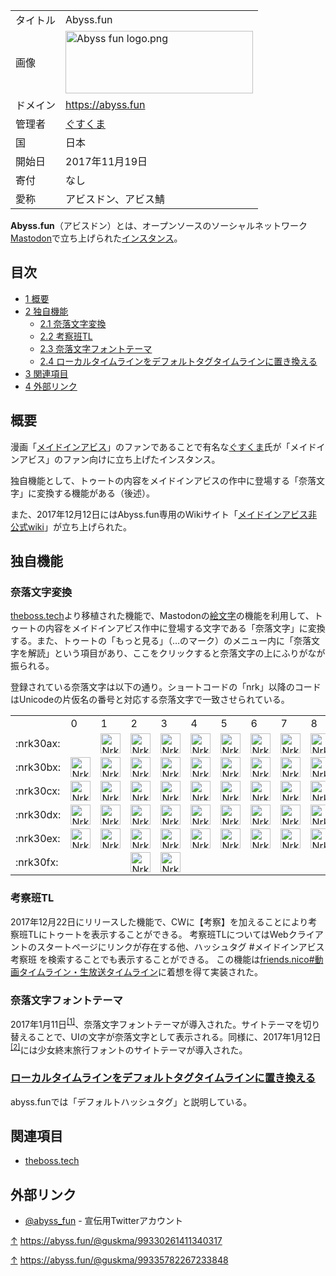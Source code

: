 <div>

|          |                                                                                                                                                                                                                                                                                                             |
|----------|-------------------------------------------------------------------------------------------------------------------------------------------------------------------------------------------------------------------------------------------------------------------------------------------------------------|
| タイトル | Abyss.fun                                                                                                                                                                                                                                                                                                   |
| 画像     | [<img src="/images/thumb/3/30/Abyss_fun_logo.png/300px-Abyss_fun_logo.png" srcset="/images/thumb/3/30/Abyss_fun_logo.png/450px-Abyss_fun_logo.png 1.5x, /images/3/30/Abyss_fun_logo.png 2x" width="300" height="100" alt="Abyss fun logo.png" />](/%E3%83%95%E3%82%A1%E3%82%A4%E3%83%AB:Abyss_fun_logo.png) |
| ドメイン | <a href="https://abyss.fun" rel="nofollow">https://abyss.fun</a>                                                                                                                                                                                                                                            |
| 管理者   | [ぐすくま](/%E3%81%90%E3%81%99%E3%81%8F%E3%81%BE "ぐすくま")                                                                                                                                                                                                                                                |
| 国       | 日本                                                                                                                                                                                                                                                                                                        |
| 開始日   | 2017年11月19日                                                                                                                                                                                                                                                                                              |
| 寄付     | なし                                                                                                                                                                                                                                                                                                        |
| 愛称     | アビスドン、アビス鯖                                                                                                                                                                                                                                                                                        |

**Abyss.fun**（アビスドン）とは、オープンソースのソーシャルネットワーク[Mastodon](/Mastodon "Mastodon")で立ち上げられた[インスタンス](/%E3%82%A4%E3%83%B3%E3%82%B9%E3%82%BF%E3%83%B3%E3%82%B9 "インスタンス")。

<div>

<div lang="ja" dir="ltr">

## 目次

</div>

-   [1 概要](#.E6.A6.82.E8.A6.81)
-   [2 独自機能](#.E7.8B.AC.E8.87.AA.E6.A9.9F.E8.83.BD)
    -   [2.1 奈落文字変換](#.E5.A5.88.E8.90.BD.E6.96.87.E5.AD.97.E5.A4.89.E6.8F.9B)
    -   [2.2 考察班TL](#.E8.80.83.E5.AF.9F.E7.8F.ADTL)
    -   [2.3 奈落文字フォントテーマ](#.E5.A5.88.E8.90.BD.E6.96.87.E5.AD.97.E3.83.95.E3.82.A9.E3.83.B3.E3.83.88.E3.83.86.E3.83.BC.E3.83.9E)
    -   [2.4 ローカルタイムラインをデフォルトタグタイムラインに置き換える](#.E3.83.AD.E3.83.BC.E3.82.AB.E3.83.AB.E3.82.BF.E3.82.A4.E3.83.A0.E3.83.A9.E3.82.A4.E3.83.B3.E3.82.92.E3.83.87.E3.83.95.E3.82.A9.E3.83.AB.E3.83.88.E3.82.BF.E3.82.B0.E3.82.BF.E3.82.A4.E3.83.A0.E3.83.A9.E3.82.A4.E3.83.B3.E3.81.AB.E7.BD.AE.E3.81.8D.E6.8F.9B.E3.81.88.E3.82.8B)
-   [3 関連項目](#.E9.96.A2.E9.80.A3.E9.A0.85.E7.9B.AE)
-   [4 外部リンク](#.E5.A4.96.E9.83.A8.E3.83.AA.E3.83.B3.E3.82.AF)

</div>

## 概要

漫画「[メイドインアビス](https://ja.wikipedia.org/wiki/ja:%E3%83%A1%E3%82%A4%E3%83%89%E3%82%A4%E3%83%B3%E3%82%A2%E3%83%93%E3%82%B9 "wikipedia:ja:メイドインアビス")」のファンであることで有名な[ぐすくま](/%E3%81%90%E3%81%99%E3%81%8F%E3%81%BE "ぐすくま")氏が「メイドインアビス」のファン向けに立ち上げたインスタンス。

独自機能として、トゥートの内容をメイドインアビスの作中に登場する「奈落文字」に変換する機能がある（後述）。

また、2017年12月12日にはAbyss.fun専用のWikiサイト「[メイドインアビス非公式wiki](https://wiki.abyss.fun/%E3%83%A1%E3%82%A4%E3%83%B3%E3%83%9A%E3%83%BC%E3%82%B8 "abyss:メインページ")」が立ち上げられた。

## 独自機能

### 奈落文字変換

[theboss.tech](/Theboss.tech "Theboss.tech")より移植された機能で、Mastodonの[絵文字](/%E3%82%AB%E3%82%B9%E3%82%BF%E3%83%A0%E7%B5%B5%E6%96%87%E5%AD%97 "カスタム絵文字")の機能を利用して、トゥートの内容をメイドインアビス作中に登場する文字である「奈落文字」に変換する。また、トゥートの「もっと見る」（…のマーク）のメニュー内に「奈落文字を解読」という項目があり、ここをクリックすると奈落文字の上にふりがなが振られる。

登録されている奈落文字は以下の通り。ショートコードの「nrk」以降のコードはUnicodeの片仮名の番号と対応する奈落文字で一致させられている。

|           |                                                                                                                                                                                                                                                        |                                                                                                                                                                                                                                                        |                                                                                                                                                                                                                                                        |                                                                                                                                                                                                                                                        |                                                                                                                                                                                                                                                        |                                                                                                                                                                                                                                                        |                                                                                                                                                                                                                                                        |                                                                                                                                                                                                                                                        |                                                                                                                                                                                                                                                        |                                                                                                                                                                                                                                                        |                                                                                                                                                                                                                                                        |                                                                                                                                                                                                                                                        |                                                                                                                                                                                                                                                        |                                                                                                                                                                                                                                                        |                                                                                                                                                                                                                                                        |                                                                                                                                                                                                                                                        |
|-----------|--------------------------------------------------------------------------------------------------------------------------------------------------------------------------------------------------------------------------------------------------------|--------------------------------------------------------------------------------------------------------------------------------------------------------------------------------------------------------------------------------------------------------|--------------------------------------------------------------------------------------------------------------------------------------------------------------------------------------------------------------------------------------------------------|--------------------------------------------------------------------------------------------------------------------------------------------------------------------------------------------------------------------------------------------------------|--------------------------------------------------------------------------------------------------------------------------------------------------------------------------------------------------------------------------------------------------------|--------------------------------------------------------------------------------------------------------------------------------------------------------------------------------------------------------------------------------------------------------|--------------------------------------------------------------------------------------------------------------------------------------------------------------------------------------------------------------------------------------------------------|--------------------------------------------------------------------------------------------------------------------------------------------------------------------------------------------------------------------------------------------------------|--------------------------------------------------------------------------------------------------------------------------------------------------------------------------------------------------------------------------------------------------------|--------------------------------------------------------------------------------------------------------------------------------------------------------------------------------------------------------------------------------------------------------|--------------------------------------------------------------------------------------------------------------------------------------------------------------------------------------------------------------------------------------------------------|--------------------------------------------------------------------------------------------------------------------------------------------------------------------------------------------------------------------------------------------------------|--------------------------------------------------------------------------------------------------------------------------------------------------------------------------------------------------------------------------------------------------------|--------------------------------------------------------------------------------------------------------------------------------------------------------------------------------------------------------------------------------------------------------|--------------------------------------------------------------------------------------------------------------------------------------------------------------------------------------------------------------------------------------------------------|--------------------------------------------------------------------------------------------------------------------------------------------------------------------------------------------------------------------------------------------------------|
|           | 0                                                                                                                                                                                                                                                      | 1                                                                                                                                                                                                                                                      | 2                                                                                                                                                                                                                                                      | 3                                                                                                                                                                                                                                                      | 4                                                                                                                                                                                                                                                      | 5                                                                                                                                                                                                                                                      | 6                                                                                                                                                                                                                                                      | 7                                                                                                                                                                                                                                                      | 8                                                                                                                                                                                                                                                      | 9                                                                                                                                                                                                                                                      | a                                                                                                                                                                                                                                                      | b                                                                                                                                                                                                                                                      | c                                                                                                                                                                                                                                                      | d                                                                                                                                                                                                                                                      | e                                                                                                                                                                                                                                                      | f                                                                                                                                                                                                                                                      |
| :nrk30ax: |                                                                                                                                                                                                                                                        | [<img src="/images/thumb/6/63/Nrk30a1.png/32px-Nrk30a1.png" srcset="/images/thumb/6/63/Nrk30a1.png/48px-Nrk30a1.png 1.5x, /images/6/63/Nrk30a1.png 2x" width="32" height="32" alt="Nrk30a1.png" />](/%E3%83%95%E3%82%A1%E3%82%A4%E3%83%AB:Nrk30a1.png) | [<img src="/images/thumb/0/0b/Nrk30a2.png/32px-Nrk30a2.png" srcset="/images/thumb/0/0b/Nrk30a2.png/48px-Nrk30a2.png 1.5x, /images/0/0b/Nrk30a2.png 2x" width="32" height="32" alt="Nrk30a2.png" />](/%E3%83%95%E3%82%A1%E3%82%A4%E3%83%AB:Nrk30a2.png) | [<img src="/images/thumb/d/d5/Nrk30a3.png/32px-Nrk30a3.png" srcset="/images/thumb/d/d5/Nrk30a3.png/48px-Nrk30a3.png 1.5x, /images/d/d5/Nrk30a3.png 2x" width="32" height="32" alt="Nrk30a3.png" />](/%E3%83%95%E3%82%A1%E3%82%A4%E3%83%AB:Nrk30a3.png) | [<img src="/images/thumb/d/dc/Nrk30a4.png/32px-Nrk30a4.png" srcset="/images/thumb/d/dc/Nrk30a4.png/48px-Nrk30a4.png 1.5x, /images/d/dc/Nrk30a4.png 2x" width="32" height="32" alt="Nrk30a4.png" />](/%E3%83%95%E3%82%A1%E3%82%A4%E3%83%AB:Nrk30a4.png) | [<img src="/images/thumb/3/3d/Nrk30a5.png/32px-Nrk30a5.png" srcset="/images/thumb/3/3d/Nrk30a5.png/48px-Nrk30a5.png 1.5x, /images/3/3d/Nrk30a5.png 2x" width="32" height="32" alt="Nrk30a5.png" />](/%E3%83%95%E3%82%A1%E3%82%A4%E3%83%AB:Nrk30a5.png) | [<img src="/images/thumb/5/55/Nrk30a6.png/32px-Nrk30a6.png" srcset="/images/thumb/5/55/Nrk30a6.png/48px-Nrk30a6.png 1.5x, /images/5/55/Nrk30a6.png 2x" width="32" height="32" alt="Nrk30a6.png" />](/%E3%83%95%E3%82%A1%E3%82%A4%E3%83%AB:Nrk30a6.png) | [<img src="/images/thumb/3/3c/Nrk30a7.png/32px-Nrk30a7.png" srcset="/images/thumb/3/3c/Nrk30a7.png/48px-Nrk30a7.png 1.5x, /images/3/3c/Nrk30a7.png 2x" width="32" height="32" alt="Nrk30a7.png" />](/%E3%83%95%E3%82%A1%E3%82%A4%E3%83%AB:Nrk30a7.png) | [<img src="/images/thumb/9/92/Nrk30a8.png/32px-Nrk30a8.png" srcset="/images/thumb/9/92/Nrk30a8.png/48px-Nrk30a8.png 1.5x, /images/9/92/Nrk30a8.png 2x" width="32" height="32" alt="Nrk30a8.png" />](/%E3%83%95%E3%82%A1%E3%82%A4%E3%83%AB:Nrk30a8.png) | [<img src="/images/thumb/b/bb/Nrk30a9.png/32px-Nrk30a9.png" srcset="/images/thumb/b/bb/Nrk30a9.png/48px-Nrk30a9.png 1.5x, /images/b/bb/Nrk30a9.png 2x" width="32" height="32" alt="Nrk30a9.png" />](/%E3%83%95%E3%82%A1%E3%82%A4%E3%83%AB:Nrk30a9.png) | [<img src="/images/thumb/4/4d/Nrk30aa.png/32px-Nrk30aa.png" srcset="/images/thumb/4/4d/Nrk30aa.png/48px-Nrk30aa.png 1.5x, /images/4/4d/Nrk30aa.png 2x" width="32" height="32" alt="Nrk30aa.png" />](/%E3%83%95%E3%82%A1%E3%82%A4%E3%83%AB:Nrk30aa.png) | [<img src="/images/thumb/5/59/Nrk30ab.png/32px-Nrk30ab.png" srcset="/images/thumb/5/59/Nrk30ab.png/48px-Nrk30ab.png 1.5x, /images/5/59/Nrk30ab.png 2x" width="32" height="32" alt="Nrk30ab.png" />](/%E3%83%95%E3%82%A1%E3%82%A4%E3%83%AB:Nrk30ab.png) | [<img src="/images/thumb/1/18/Nrk30ac.png/32px-Nrk30ac.png" srcset="/images/thumb/1/18/Nrk30ac.png/48px-Nrk30ac.png 1.5x, /images/1/18/Nrk30ac.png 2x" width="32" height="32" alt="Nrk30ac.png" />](/%E3%83%95%E3%82%A1%E3%82%A4%E3%83%AB:Nrk30ac.png) | [<img src="/images/thumb/5/5c/Nrk30ad.png/32px-Nrk30ad.png" srcset="/images/thumb/5/5c/Nrk30ad.png/48px-Nrk30ad.png 1.5x, /images/5/5c/Nrk30ad.png 2x" width="32" height="32" alt="Nrk30ad.png" />](/%E3%83%95%E3%82%A1%E3%82%A4%E3%83%AB:Nrk30ad.png) | [<img src="/images/thumb/b/bd/Nrk30ae.png/32px-Nrk30ae.png" srcset="/images/thumb/b/bd/Nrk30ae.png/48px-Nrk30ae.png 1.5x, /images/b/bd/Nrk30ae.png 2x" width="32" height="32" alt="Nrk30ae.png" />](/%E3%83%95%E3%82%A1%E3%82%A4%E3%83%AB:Nrk30ae.png) | [<img src="/images/thumb/e/ed/Nrk30af.png/32px-Nrk30af.png" srcset="/images/thumb/e/ed/Nrk30af.png/48px-Nrk30af.png 1.5x, /images/e/ed/Nrk30af.png 2x" width="32" height="32" alt="Nrk30af.png" />](/%E3%83%95%E3%82%A1%E3%82%A4%E3%83%AB:Nrk30af.png) |
| :nrk30bx: | [<img src="/images/thumb/8/81/Nrk30b0.png/32px-Nrk30b0.png" srcset="/images/thumb/8/81/Nrk30b0.png/48px-Nrk30b0.png 1.5x, /images/8/81/Nrk30b0.png 2x" width="32" height="32" alt="Nrk30b0.png" />](/%E3%83%95%E3%82%A1%E3%82%A4%E3%83%AB:Nrk30b0.png) | [<img src="/images/thumb/b/b2/Nrk30b1.png/32px-Nrk30b1.png" srcset="/images/thumb/b/b2/Nrk30b1.png/48px-Nrk30b1.png 1.5x, /images/b/b2/Nrk30b1.png 2x" width="32" height="32" alt="Nrk30b1.png" />](/%E3%83%95%E3%82%A1%E3%82%A4%E3%83%AB:Nrk30b1.png) | [<img src="/images/thumb/1/1f/Nrk30b2.png/32px-Nrk30b2.png" srcset="/images/thumb/1/1f/Nrk30b2.png/48px-Nrk30b2.png 1.5x, /images/1/1f/Nrk30b2.png 2x" width="32" height="32" alt="Nrk30b2.png" />](/%E3%83%95%E3%82%A1%E3%82%A4%E3%83%AB:Nrk30b2.png) | [<img src="/images/thumb/4/4d/Nrk30b3.png/32px-Nrk30b3.png" srcset="/images/thumb/4/4d/Nrk30b3.png/48px-Nrk30b3.png 1.5x, /images/4/4d/Nrk30b3.png 2x" width="32" height="32" alt="Nrk30b3.png" />](/%E3%83%95%E3%82%A1%E3%82%A4%E3%83%AB:Nrk30b3.png) | [<img src="/images/thumb/5/56/Nrk30b4.png/32px-Nrk30b4.png" srcset="/images/thumb/5/56/Nrk30b4.png/48px-Nrk30b4.png 1.5x, /images/5/56/Nrk30b4.png 2x" width="32" height="32" alt="Nrk30b4.png" />](/%E3%83%95%E3%82%A1%E3%82%A4%E3%83%AB:Nrk30b4.png) | [<img src="/images/thumb/7/70/Nrk30b5.png/32px-Nrk30b5.png" srcset="/images/thumb/7/70/Nrk30b5.png/48px-Nrk30b5.png 1.5x, /images/7/70/Nrk30b5.png 2x" width="32" height="32" alt="Nrk30b5.png" />](/%E3%83%95%E3%82%A1%E3%82%A4%E3%83%AB:Nrk30b5.png) | [<img src="/images/thumb/d/db/Nrk30b6.png/32px-Nrk30b6.png" srcset="/images/thumb/d/db/Nrk30b6.png/48px-Nrk30b6.png 1.5x, /images/d/db/Nrk30b6.png 2x" width="32" height="32" alt="Nrk30b6.png" />](/%E3%83%95%E3%82%A1%E3%82%A4%E3%83%AB:Nrk30b6.png) | [<img src="/images/thumb/e/e2/Nrk30b7.png/32px-Nrk30b7.png" srcset="/images/thumb/e/e2/Nrk30b7.png/48px-Nrk30b7.png 1.5x, /images/e/e2/Nrk30b7.png 2x" width="32" height="32" alt="Nrk30b7.png" />](/%E3%83%95%E3%82%A1%E3%82%A4%E3%83%AB:Nrk30b7.png) | [<img src="/images/thumb/e/e1/Nrk30b8.png/32px-Nrk30b8.png" srcset="/images/thumb/e/e1/Nrk30b8.png/48px-Nrk30b8.png 1.5x, /images/e/e1/Nrk30b8.png 2x" width="32" height="32" alt="Nrk30b8.png" />](/%E3%83%95%E3%82%A1%E3%82%A4%E3%83%AB:Nrk30b8.png) | [<img src="/images/thumb/9/9f/Nrk30b9.png/32px-Nrk30b9.png" srcset="/images/thumb/9/9f/Nrk30b9.png/48px-Nrk30b9.png 1.5x, /images/9/9f/Nrk30b9.png 2x" width="32" height="32" alt="Nrk30b9.png" />](/%E3%83%95%E3%82%A1%E3%82%A4%E3%83%AB:Nrk30b9.png) | [<img src="/images/thumb/f/f9/Nrk30ba.png/32px-Nrk30ba.png" srcset="/images/thumb/f/f9/Nrk30ba.png/48px-Nrk30ba.png 1.5x, /images/f/f9/Nrk30ba.png 2x" width="32" height="32" alt="Nrk30ba.png" />](/%E3%83%95%E3%82%A1%E3%82%A4%E3%83%AB:Nrk30ba.png) | [<img src="/images/thumb/c/c8/Nrk30bb.png/32px-Nrk30bb.png" srcset="/images/thumb/c/c8/Nrk30bb.png/48px-Nrk30bb.png 1.5x, /images/c/c8/Nrk30bb.png 2x" width="32" height="32" alt="Nrk30bb.png" />](/%E3%83%95%E3%82%A1%E3%82%A4%E3%83%AB:Nrk30bb.png) | [<img src="/images/thumb/5/50/Nrk30bc.png/32px-Nrk30bc.png" srcset="/images/thumb/5/50/Nrk30bc.png/48px-Nrk30bc.png 1.5x, /images/5/50/Nrk30bc.png 2x" width="32" height="32" alt="Nrk30bc.png" />](/%E3%83%95%E3%82%A1%E3%82%A4%E3%83%AB:Nrk30bc.png) | [<img src="/images/thumb/e/e4/Nrk30bd.png/32px-Nrk30bd.png" srcset="/images/thumb/e/e4/Nrk30bd.png/48px-Nrk30bd.png 1.5x, /images/e/e4/Nrk30bd.png 2x" width="32" height="32" alt="Nrk30bd.png" />](/%E3%83%95%E3%82%A1%E3%82%A4%E3%83%AB:Nrk30bd.png) | [<img src="/images/thumb/c/c1/Nrk30be.png/32px-Nrk30be.png" srcset="/images/thumb/c/c1/Nrk30be.png/48px-Nrk30be.png 1.5x, /images/c/c1/Nrk30be.png 2x" width="32" height="32" alt="Nrk30be.png" />](/%E3%83%95%E3%82%A1%E3%82%A4%E3%83%AB:Nrk30be.png) | [<img src="/images/thumb/7/71/Nrk30bf.png/32px-Nrk30bf.png" srcset="/images/thumb/7/71/Nrk30bf.png/48px-Nrk30bf.png 1.5x, /images/7/71/Nrk30bf.png 2x" width="32" height="32" alt="Nrk30bf.png" />](/%E3%83%95%E3%82%A1%E3%82%A4%E3%83%AB:Nrk30bf.png) |
| :nrk30cx: | [<img src="/images/thumb/c/cc/Nrk30c0.png/32px-Nrk30c0.png" srcset="/images/thumb/c/cc/Nrk30c0.png/48px-Nrk30c0.png 1.5x, /images/c/cc/Nrk30c0.png 2x" width="32" height="32" alt="Nrk30c0.png" />](/%E3%83%95%E3%82%A1%E3%82%A4%E3%83%AB:Nrk30c0.png) | [<img src="/images/thumb/d/de/Nrk30c1.png/32px-Nrk30c1.png" srcset="/images/thumb/d/de/Nrk30c1.png/48px-Nrk30c1.png 1.5x, /images/d/de/Nrk30c1.png 2x" width="32" height="32" alt="Nrk30c1.png" />](/%E3%83%95%E3%82%A1%E3%82%A4%E3%83%AB:Nrk30c1.png) | [<img src="/images/thumb/2/2e/Nrk30c2.png/32px-Nrk30c2.png" srcset="/images/thumb/2/2e/Nrk30c2.png/48px-Nrk30c2.png 1.5x, /images/2/2e/Nrk30c2.png 2x" width="32" height="32" alt="Nrk30c2.png" />](/%E3%83%95%E3%82%A1%E3%82%A4%E3%83%AB:Nrk30c2.png) | [<img src="/images/thumb/0/01/Nrk30c3.png/32px-Nrk30c3.png" srcset="/images/thumb/0/01/Nrk30c3.png/48px-Nrk30c3.png 1.5x, /images/0/01/Nrk30c3.png 2x" width="32" height="32" alt="Nrk30c3.png" />](/%E3%83%95%E3%82%A1%E3%82%A4%E3%83%AB:Nrk30c3.png) | [<img src="/images/thumb/1/18/Nrk30c4.png/32px-Nrk30c4.png" srcset="/images/thumb/1/18/Nrk30c4.png/48px-Nrk30c4.png 1.5x, /images/1/18/Nrk30c4.png 2x" width="32" height="32" alt="Nrk30c4.png" />](/%E3%83%95%E3%82%A1%E3%82%A4%E3%83%AB:Nrk30c4.png) | [<img src="/images/thumb/d/d8/Nrk30c5.png/32px-Nrk30c5.png" srcset="/images/thumb/d/d8/Nrk30c5.png/48px-Nrk30c5.png 1.5x, /images/d/d8/Nrk30c5.png 2x" width="32" height="32" alt="Nrk30c5.png" />](/%E3%83%95%E3%82%A1%E3%82%A4%E3%83%AB:Nrk30c5.png) | [<img src="/images/thumb/7/71/Nrk30c6.png/32px-Nrk30c6.png" srcset="/images/thumb/7/71/Nrk30c6.png/48px-Nrk30c6.png 1.5x, /images/7/71/Nrk30c6.png 2x" width="32" height="32" alt="Nrk30c6.png" />](/%E3%83%95%E3%82%A1%E3%82%A4%E3%83%AB:Nrk30c6.png) | [<img src="/images/thumb/9/96/Nrk30c7.png/32px-Nrk30c7.png" srcset="/images/thumb/9/96/Nrk30c7.png/48px-Nrk30c7.png 1.5x, /images/9/96/Nrk30c7.png 2x" width="32" height="32" alt="Nrk30c7.png" />](/%E3%83%95%E3%82%A1%E3%82%A4%E3%83%AB:Nrk30c7.png) | [<img src="/images/thumb/a/a7/Nrk30c8.png/32px-Nrk30c8.png" srcset="/images/thumb/a/a7/Nrk30c8.png/48px-Nrk30c8.png 1.5x, /images/a/a7/Nrk30c8.png 2x" width="32" height="32" alt="Nrk30c8.png" />](/%E3%83%95%E3%82%A1%E3%82%A4%E3%83%AB:Nrk30c8.png) | [<img src="/images/thumb/d/d7/Nrk30c9.png/32px-Nrk30c9.png" srcset="/images/thumb/d/d7/Nrk30c9.png/48px-Nrk30c9.png 1.5x, /images/d/d7/Nrk30c9.png 2x" width="32" height="32" alt="Nrk30c9.png" />](/%E3%83%95%E3%82%A1%E3%82%A4%E3%83%AB:Nrk30c9.png) | [<img src="/images/thumb/e/ed/Nrk30ca.png/32px-Nrk30ca.png" srcset="/images/thumb/e/ed/Nrk30ca.png/48px-Nrk30ca.png 1.5x, /images/e/ed/Nrk30ca.png 2x" width="32" height="32" alt="Nrk30ca.png" />](/%E3%83%95%E3%82%A1%E3%82%A4%E3%83%AB:Nrk30ca.png) | [<img src="/images/thumb/a/ab/Nrk30cb.png/32px-Nrk30cb.png" srcset="/images/thumb/a/ab/Nrk30cb.png/48px-Nrk30cb.png 1.5x, /images/a/ab/Nrk30cb.png 2x" width="32" height="32" alt="Nrk30cb.png" />](/%E3%83%95%E3%82%A1%E3%82%A4%E3%83%AB:Nrk30cb.png) |                                                                                                                                                                                                                                                        | [<img src="/images/thumb/8/82/Nrk30cd.png/32px-Nrk30cd.png" srcset="/images/thumb/8/82/Nrk30cd.png/48px-Nrk30cd.png 1.5x, /images/8/82/Nrk30cd.png 2x" width="32" height="32" alt="Nrk30cd.png" />](/%E3%83%95%E3%82%A1%E3%82%A4%E3%83%AB:Nrk30cd.png) | [<img src="/images/thumb/8/83/Nrk30ce.png/32px-Nrk30ce.png" srcset="/images/thumb/8/83/Nrk30ce.png/48px-Nrk30ce.png 1.5x, /images/8/83/Nrk30ce.png 2x" width="32" height="32" alt="Nrk30ce.png" />](/%E3%83%95%E3%82%A1%E3%82%A4%E3%83%AB:Nrk30ce.png) | [<img src="/images/thumb/e/ec/Nrk30cf.png/32px-Nrk30cf.png" srcset="/images/thumb/e/ec/Nrk30cf.png/48px-Nrk30cf.png 1.5x, /images/e/ec/Nrk30cf.png 2x" width="32" height="32" alt="Nrk30cf.png" />](/%E3%83%95%E3%82%A1%E3%82%A4%E3%83%AB:Nrk30cf.png) |
| :nrk30dx: | [<img src="/images/thumb/b/b0/Nrk30d0.png/32px-Nrk30d0.png" srcset="/images/thumb/b/b0/Nrk30d0.png/48px-Nrk30d0.png 1.5x, /images/b/b0/Nrk30d0.png 2x" width="32" height="32" alt="Nrk30d0.png" />](/%E3%83%95%E3%82%A1%E3%82%A4%E3%83%AB:Nrk30d0.png) | [<img src="/images/thumb/e/ea/Nrk30d1.png/32px-Nrk30d1.png" srcset="/images/thumb/e/ea/Nrk30d1.png/48px-Nrk30d1.png 1.5x, /images/e/ea/Nrk30d1.png 2x" width="32" height="32" alt="Nrk30d1.png" />](/%E3%83%95%E3%82%A1%E3%82%A4%E3%83%AB:Nrk30d1.png) | [<img src="/images/thumb/2/22/Nrk30d2.png/32px-Nrk30d2.png" srcset="/images/thumb/2/22/Nrk30d2.png/48px-Nrk30d2.png 1.5x, /images/2/22/Nrk30d2.png 2x" width="32" height="32" alt="Nrk30d2.png" />](/%E3%83%95%E3%82%A1%E3%82%A4%E3%83%AB:Nrk30d2.png) | [<img src="/images/thumb/a/a5/Nrk30d3.png/32px-Nrk30d3.png" srcset="/images/thumb/a/a5/Nrk30d3.png/48px-Nrk30d3.png 1.5x, /images/a/a5/Nrk30d3.png 2x" width="32" height="32" alt="Nrk30d3.png" />](/%E3%83%95%E3%82%A1%E3%82%A4%E3%83%AB:Nrk30d3.png) | [<img src="/images/thumb/d/d4/Nrk30d4.png/32px-Nrk30d4.png" srcset="/images/thumb/d/d4/Nrk30d4.png/48px-Nrk30d4.png 1.5x, /images/d/d4/Nrk30d4.png 2x" width="32" height="32" alt="Nrk30d4.png" />](/%E3%83%95%E3%82%A1%E3%82%A4%E3%83%AB:Nrk30d4.png) | [<img src="/images/thumb/9/9e/Nrk30d5.png/32px-Nrk30d5.png" srcset="/images/thumb/9/9e/Nrk30d5.png/48px-Nrk30d5.png 1.5x, /images/9/9e/Nrk30d5.png 2x" width="32" height="32" alt="Nrk30d5.png" />](/%E3%83%95%E3%82%A1%E3%82%A4%E3%83%AB:Nrk30d5.png) | [<img src="/images/thumb/0/0b/Nrk30d6.png/32px-Nrk30d6.png" srcset="/images/thumb/0/0b/Nrk30d6.png/48px-Nrk30d6.png 1.5x, /images/0/0b/Nrk30d6.png 2x" width="32" height="32" alt="Nrk30d6.png" />](/%E3%83%95%E3%82%A1%E3%82%A4%E3%83%AB:Nrk30d6.png) | [<img src="/images/thumb/1/14/Nrk30d7.png/32px-Nrk30d7.png" srcset="/images/thumb/1/14/Nrk30d7.png/48px-Nrk30d7.png 1.5x, /images/1/14/Nrk30d7.png 2x" width="32" height="32" alt="Nrk30d7.png" />](/%E3%83%95%E3%82%A1%E3%82%A4%E3%83%AB:Nrk30d7.png) | [<img src="/images/thumb/7/70/Nrk30d8.png/32px-Nrk30d8.png" srcset="/images/thumb/7/70/Nrk30d8.png/48px-Nrk30d8.png 1.5x, /images/7/70/Nrk30d8.png 2x" width="32" height="32" alt="Nrk30d8.png" />](/%E3%83%95%E3%82%A1%E3%82%A4%E3%83%AB:Nrk30d8.png) | [<img src="/images/thumb/1/19/Nrk30d9.png/32px-Nrk30d9.png" srcset="/images/thumb/1/19/Nrk30d9.png/48px-Nrk30d9.png 1.5x, /images/1/19/Nrk30d9.png 2x" width="32" height="32" alt="Nrk30d9.png" />](/%E3%83%95%E3%82%A1%E3%82%A4%E3%83%AB:Nrk30d9.png) | [<img src="/images/thumb/1/11/Nrk30da.png/32px-Nrk30da.png" srcset="/images/thumb/1/11/Nrk30da.png/48px-Nrk30da.png 1.5x, /images/1/11/Nrk30da.png 2x" width="32" height="32" alt="Nrk30da.png" />](/%E3%83%95%E3%82%A1%E3%82%A4%E3%83%AB:Nrk30da.png) | [<img src="/images/thumb/a/a9/Nrk30db.png/32px-Nrk30db.png" srcset="/images/thumb/a/a9/Nrk30db.png/48px-Nrk30db.png 1.5x, /images/a/a9/Nrk30db.png 2x" width="32" height="32" alt="Nrk30db.png" />](/%E3%83%95%E3%82%A1%E3%82%A4%E3%83%AB:Nrk30db.png) | [<img src="/images/thumb/7/76/Nrk30dc.png/32px-Nrk30dc.png" srcset="/images/thumb/7/76/Nrk30dc.png/48px-Nrk30dc.png 1.5x, /images/7/76/Nrk30dc.png 2x" width="32" height="32" alt="Nrk30dc.png" />](/%E3%83%95%E3%82%A1%E3%82%A4%E3%83%AB:Nrk30dc.png) | [<img src="/images/thumb/9/92/Nrk30dd.png/32px-Nrk30dd.png" srcset="/images/thumb/9/92/Nrk30dd.png/48px-Nrk30dd.png 1.5x, /images/9/92/Nrk30dd.png 2x" width="32" height="32" alt="Nrk30dd.png" />](/%E3%83%95%E3%82%A1%E3%82%A4%E3%83%AB:Nrk30dd.png) | [<img src="/images/thumb/2/2d/Nrk30de.png/32px-Nrk30de.png" srcset="/images/thumb/2/2d/Nrk30de.png/48px-Nrk30de.png 1.5x, /images/2/2d/Nrk30de.png 2x" width="32" height="32" alt="Nrk30de.png" />](/%E3%83%95%E3%82%A1%E3%82%A4%E3%83%AB:Nrk30de.png) | [<img src="/images/thumb/e/e5/Nrk30df.png/32px-Nrk30df.png" srcset="/images/thumb/e/e5/Nrk30df.png/48px-Nrk30df.png 1.5x, /images/e/e5/Nrk30df.png 2x" width="32" height="32" alt="Nrk30df.png" />](/%E3%83%95%E3%82%A1%E3%82%A4%E3%83%AB:Nrk30df.png) |
| :nrk30ex: | [<img src="/images/thumb/f/f8/Nrk30e0.png/32px-Nrk30e0.png" srcset="/images/thumb/f/f8/Nrk30e0.png/48px-Nrk30e0.png 1.5x, /images/f/f8/Nrk30e0.png 2x" width="32" height="32" alt="Nrk30e0.png" />](/%E3%83%95%E3%82%A1%E3%82%A4%E3%83%AB:Nrk30e0.png) | [<img src="/images/thumb/0/0f/Nrk30e1.png/32px-Nrk30e1.png" srcset="/images/thumb/0/0f/Nrk30e1.png/48px-Nrk30e1.png 1.5x, /images/0/0f/Nrk30e1.png 2x" width="32" height="32" alt="Nrk30e1.png" />](/%E3%83%95%E3%82%A1%E3%82%A4%E3%83%AB:Nrk30e1.png) | [<img src="/images/thumb/9/95/Nrk30e2.png/32px-Nrk30e2.png" srcset="/images/thumb/9/95/Nrk30e2.png/48px-Nrk30e2.png 1.5x, /images/9/95/Nrk30e2.png 2x" width="32" height="32" alt="Nrk30e2.png" />](/%E3%83%95%E3%82%A1%E3%82%A4%E3%83%AB:Nrk30e2.png) | [<img src="/images/thumb/f/f3/Nrk30e3.png/32px-Nrk30e3.png" srcset="/images/thumb/f/f3/Nrk30e3.png/48px-Nrk30e3.png 1.5x, /images/f/f3/Nrk30e3.png 2x" width="32" height="32" alt="Nrk30e3.png" />](/%E3%83%95%E3%82%A1%E3%82%A4%E3%83%AB:Nrk30e3.png) | [<img src="/images/thumb/2/28/Nrk30e4.png/32px-Nrk30e4.png" srcset="/images/thumb/2/28/Nrk30e4.png/48px-Nrk30e4.png 1.5x, /images/2/28/Nrk30e4.png 2x" width="32" height="32" alt="Nrk30e4.png" />](/%E3%83%95%E3%82%A1%E3%82%A4%E3%83%AB:Nrk30e4.png) | [<img src="/images/thumb/4/48/Nrk30e5.png/32px-Nrk30e5.png" srcset="/images/thumb/4/48/Nrk30e5.png/48px-Nrk30e5.png 1.5x, /images/4/48/Nrk30e5.png 2x" width="32" height="32" alt="Nrk30e5.png" />](/%E3%83%95%E3%82%A1%E3%82%A4%E3%83%AB:Nrk30e5.png) | [<img src="/images/thumb/3/39/Nrk30e6.png/32px-Nrk30e6.png" srcset="/images/thumb/3/39/Nrk30e6.png/48px-Nrk30e6.png 1.5x, /images/3/39/Nrk30e6.png 2x" width="32" height="32" alt="Nrk30e6.png" />](/%E3%83%95%E3%82%A1%E3%82%A4%E3%83%AB:Nrk30e6.png) | [<img src="/images/thumb/4/4c/Nrk30e7.png/32px-Nrk30e7.png" srcset="/images/thumb/4/4c/Nrk30e7.png/48px-Nrk30e7.png 1.5x, /images/4/4c/Nrk30e7.png 2x" width="32" height="32" alt="Nrk30e7.png" />](/%E3%83%95%E3%82%A1%E3%82%A4%E3%83%AB:Nrk30e7.png) | [<img src="/images/thumb/0/07/Nrk30e8.png/32px-Nrk30e8.png" srcset="/images/thumb/0/07/Nrk30e8.png/48px-Nrk30e8.png 1.5x, /images/0/07/Nrk30e8.png 2x" width="32" height="32" alt="Nrk30e8.png" />](/%E3%83%95%E3%82%A1%E3%82%A4%E3%83%AB:Nrk30e8.png) | [<img src="/images/thumb/2/29/Nrk30e9.png/32px-Nrk30e9.png" srcset="/images/thumb/2/29/Nrk30e9.png/48px-Nrk30e9.png 1.5x, /images/2/29/Nrk30e9.png 2x" width="32" height="32" alt="Nrk30e9.png" />](/%E3%83%95%E3%82%A1%E3%82%A4%E3%83%AB:Nrk30e9.png) | [<img src="/images/thumb/7/79/Nrk30ea.png/32px-Nrk30ea.png" srcset="/images/thumb/7/79/Nrk30ea.png/48px-Nrk30ea.png 1.5x, /images/7/79/Nrk30ea.png 2x" width="32" height="32" alt="Nrk30ea.png" />](/%E3%83%95%E3%82%A1%E3%82%A4%E3%83%AB:Nrk30ea.png) | [<img src="/images/thumb/6/65/Nrk30eb.png/32px-Nrk30eb.png" srcset="/images/thumb/6/65/Nrk30eb.png/48px-Nrk30eb.png 1.5x, /images/6/65/Nrk30eb.png 2x" width="32" height="32" alt="Nrk30eb.png" />](/%E3%83%95%E3%82%A1%E3%82%A4%E3%83%AB:Nrk30eb.png) | [<img src="/images/thumb/2/2d/Nrk30ec.png/32px-Nrk30ec.png" srcset="/images/thumb/2/2d/Nrk30ec.png/48px-Nrk30ec.png 1.5x, /images/2/2d/Nrk30ec.png 2x" width="32" height="32" alt="Nrk30ec.png" />](/%E3%83%95%E3%82%A1%E3%82%A4%E3%83%AB:Nrk30ec.png) | [<img src="/images/thumb/b/b9/Nrk30ed.png/32px-Nrk30ed.png" srcset="/images/thumb/b/b9/Nrk30ed.png/48px-Nrk30ed.png 1.5x, /images/b/b9/Nrk30ed.png 2x" width="32" height="32" alt="Nrk30ed.png" />](/%E3%83%95%E3%82%A1%E3%82%A4%E3%83%AB:Nrk30ed.png) | [<img src="/images/thumb/4/4d/Nrk30ee.png/32px-Nrk30ee.png" srcset="/images/thumb/4/4d/Nrk30ee.png/48px-Nrk30ee.png 1.5x, /images/4/4d/Nrk30ee.png 2x" width="32" height="32" alt="Nrk30ee.png" />](/%E3%83%95%E3%82%A1%E3%82%A4%E3%83%AB:Nrk30ee.png) | [<img src="/images/thumb/d/df/Nrk30ef.png/32px-Nrk30ef.png" srcset="/images/thumb/d/df/Nrk30ef.png/48px-Nrk30ef.png 1.5x, /images/d/df/Nrk30ef.png 2x" width="32" height="32" alt="Nrk30ef.png" />](/%E3%83%95%E3%82%A1%E3%82%A4%E3%83%AB:Nrk30ef.png) |
| :nrk30fx: |                                                                                                                                                                                                                                                        |                                                                                                                                                                                                                                                        | [<img src="/images/thumb/2/21/Nrk30f2.png/32px-Nrk30f2.png" srcset="/images/thumb/2/21/Nrk30f2.png/48px-Nrk30f2.png 1.5x, /images/2/21/Nrk30f2.png 2x" width="32" height="32" alt="Nrk30f2.png" />](/%E3%83%95%E3%82%A1%E3%82%A4%E3%83%AB:Nrk30f2.png) | [<img src="/images/thumb/f/f9/Nrk30f3.png/32px-Nrk30f3.png" srcset="/images/thumb/f/f9/Nrk30f3.png/48px-Nrk30f3.png 1.5x, /images/f/f9/Nrk30f3.png 2x" width="32" height="32" alt="Nrk30f3.png" />](/%E3%83%95%E3%82%A1%E3%82%A4%E3%83%AB:Nrk30f3.png) |                                                                                                                                                                                                                                                        |                                                                                                                                                                                                                                                        |                                                                                                                                                                                                                                                        |                                                                                                                                                                                                                                                        |                                                                                                                                                                                                                                                        |                                                                                                                                                                                                                                                        |                                                                                                                                                                                                                                                        |                                                                                                                                                                                                                                                        | [<img src="/images/thumb/e/e7/Nrk30fc.png/32px-Nrk30fc.png" srcset="/images/thumb/e/e7/Nrk30fc.png/48px-Nrk30fc.png 1.5x, /images/e/e7/Nrk30fc.png 2x" width="32" height="32" alt="Nrk30fc.png" />](/%E3%83%95%E3%82%A1%E3%82%A4%E3%83%AB:Nrk30fc.png) |                                                                                                                                                                                                                                                        |                                                                                                                                                                                                                                                        |                                                                                                                                                                                                                                                        |

### 考察班TL

2017年12月22日にリリースした機能で、CWに【考察】を加えることにより考察班TLにトゥートを表示することができる。 考察班TLについてはWebクライアントのスタートページにリンクが存在する他、ハッシュタグ \#メイドインアビス考察班 を検索することでも表示することができる。 この機能は[friends.nico#動画タイムライン・生放送タイムライン](/Friends.nico#.E5.8B.95.E7.94.BB.E3.82.BF.E3.82.A4.E3.83.A0.E3.83.A9.E3.82.A4.E3.83.B3.E3.83.BB.E7.94.9F.E6.94.BE.E9.80.81.E3.82.BF.E3.82.A4.E3.83.A0.E3.83.A9.E3.82.A4.E3.83.B3 "Friends.nico")に着想を得て実装された。

### 奈落文字フォントテーマ

2017年1月11日<sup>[\[1\]](#cite_note-1)</sup>、奈落文字フォントテーマが導入された。サイトテーマを切り替えることで、UIの文字が奈落文字として表示される。同様に、2017年1月12日<sup>[\[2\]](#cite_note-2)</sup>には少女終末旅行フォントのサイトテーマが導入された。

### [ローカルタイムラインをデフォルトタグタイムラインに置き換える](/%E3%83%AD%E3%83%BC%E3%82%AB%E3%83%AB%E3%82%BF%E3%82%A4%E3%83%A0%E3%83%A9%E3%82%A4%E3%83%B3%E3%82%92%E3%83%87%E3%83%95%E3%82%A9%E3%83%AB%E3%83%88%E3%82%BF%E3%82%B0%E3%82%BF%E3%82%A4%E3%83%A0%E3%83%A9%E3%82%A4%E3%83%B3%E3%81%AB%E7%BD%AE%E3%81%8D%E6%8F%9B%E3%81%88%E3%82%8B "ローカルタイムラインをデフォルトタグタイムラインに置き換える")

abyss.funでは「デフォルトハッシュタグ」と説明している。

## 関連項目

-   [theboss.tech](/Theboss.tech "Theboss.tech")

## 外部リンク

-   <a href="https://twitter.com/abyss_fun" rel="nofollow">@abyss_fun</a> - 宣伝用Twitterアカウント
    <div>

    </div>

[↑](#cite_ref-1) <a href="https://abyss.fun/@guskma/99330261411340317" rel="nofollow">https://abyss.fun/@guskma/99330261411340317</a>

[↑](#cite_ref-2) <a href="https://abyss.fun/@guskma/99335782267233848" rel="nofollow">https://abyss.fun/@guskma/99335782267233848</a>

</div>
